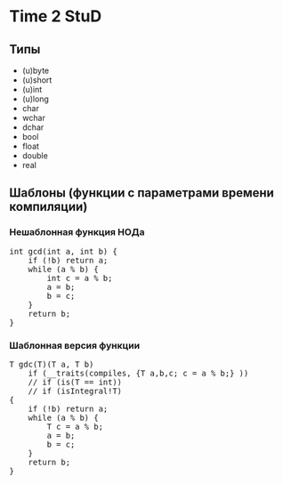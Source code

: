 # Time 2 StuD
## Типы
- (u)byte
- (u)short
- (u)int
- (u)long
- char
- wchar
- dchar
- bool
- float
- double
- real

## Шаблоны (функции с параметрами времени компиляции)
### Нешаблонная функция НОДа
<pre>
int gcd(int a, int b) {
    if (!b) return a;
	while (a % b) {
		int c = a % b;
		a = b;
		b = c;
	}
	return b;
}
</pre>

### Шаблонная версия функции
<pre>
T gdc(T)(T a, T b)
	if (__traits(compiles, {T a,b,c; c = a % b;} ))
	// if (is(T == int))
	// if (isIntegral!T)
{
	if (!b) return a;
	while (a % b) {
		T c = a % b;
		a = b;
		b = c;
	}
	return b;
}
</pre>
